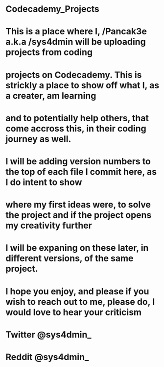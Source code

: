 # Codecademy_Projects
#
# This is a place where I, /Pancak3e a.k.a /sys4dmin will be uploading projects from coding
# projects on Codecademy. This is strickly a place to show off what I, as a creater, am learning
# and to potentially help others, that come accross this, in their coding journey as well.
#
# I will be adding version numbers to the top of each file I commit here, as I do intent to show
# where my first ideas were, to solve the project and if the project opens my creativity further
# I will be expaning on these later, in different versions, of the same project.
#
# I hope you enjoy, and please if you wish to reach out to me, please do, I would love to hear your criticism
#
# Twitter @sys4dmin_
#  Reddit @sys4dmin_
